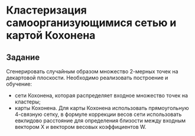 # Кластеризация самоорганизующимися сетью и картой Кохонена
## Задание
Сгенерировать случайным образом множество 2-мерных точек на декартовой плоскости. Необходимо реализовать построение и обучение:
- сети Кохонена, которая распределяет входное множество точек на кластеры;
- карты Кохонена.
Для карты Кохонена использовать прямоугольную 4-связную сетку, в формуле коррекции весов сети использовать евклидово расстояние для определения близости между входным вектором X и вектором весовых коэффициентов W.
